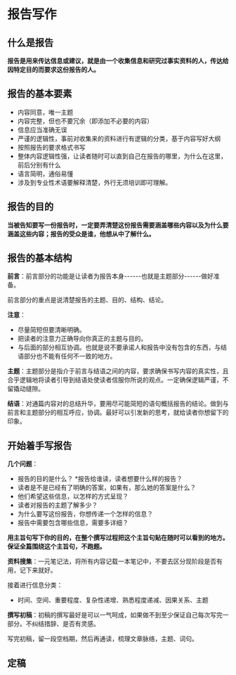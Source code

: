 
# 报告写作

## 什么是报告

**报告是用来传达信息或建议，就是由一个收集信息和研究过事实资料的人，传达给因特定目的而要求这份报告的人。**

## 报告的基本要素

-   内容同意，唯一主题
-   内容完整，但也不要冗余（即添加不必要的内容）
-   信息应当准确无误
-   严谨的逻辑性，事前对收集来的资料进行有逻辑的分类，基于内容写好大纲
-   按照报告的要求格式书写
-   整体内容逻辑性强，让读者随时可以直到自己在报告的哪里，为什么在这里，前后分别有什么
-   语言简明，通俗易懂
-   涉及到专业性术语要解释清楚，外行无须培训即可理解。

## 报告的目的

**当被告知要写一份报告时，一定要弄清楚这份报告需要涵盖哪些内容以及为什么要涵盖这些内容；报告的受众是谁，他想从中了解什么。**

## 报告的基本结构

**前言**：前言部分的功能是让读者为报告本身------也就是主题部分------做好准备。

前言部分的重点是说清楚报告的主题、目的、结构、结论。

**注意**：

-   尽量简短但要清晰明确。
-   把读者的注意力正确导向你真正的主题与目的。
-   与后面的部分相互协调。也就是说不要承诺人和报告中没有包含的东西，与结语部分也不能有任何不一致的地方。

**主题**：主题部分是指介于前言与结语之间的内容，要求确保书写内容的真实性，且合乎逻辑地将读者引导到结语处使读者信服你所说的观点。一定确保逻辑严谨，不留撬动缝隙。

**结语**：对通篇内容对的总结升华，要用尽可能简短的语句概括报告的结论。做到与前言和主题部分的相互呼应，协调。最好可以引发新的思考，就给读者你想留下的印象。

## 开始着手写报告

**几个问题**：

-   报告的目的是什么？ \*报告给谁读，读者想要什么样的报告？
-   读者是不是已经有了明确的答案，如果有，那么她的答案是什么？
-   他们希望这些信息，以怎样的方式呈现？
-   读者对报告的主题了解多少？
-   为什么要写这份报告，你想传递一个怎样的信息？
-   报告中需要包含哪些信息，需要多详细？

**用主旨句写下你的目的，在整个撰写过程把这个主旨句贴在随时可以看到的地方。保证全篇围绕这个主旨句，不跑题。**

**资料搜集**：一元笔记法，将所有内容记载一本笔记中，不要去区分现阶段是否有用，记下来就好。

接着进行信息分类：

-   时间、空间、重要程度、复杂性递增、熟悉程度递减、因果关系、主题

**撰写初稿**：初稿的撰写最好是可以一气呵成，如果做不到至少保证自己每次写完一部分。不纠结措辞、是否有灵感。

写完初稿，留一段空档期，然后再通读，梳理文章脉络，主题、词句。

## 定稿


